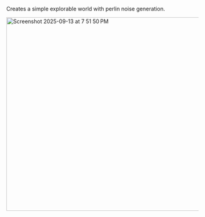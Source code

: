 Creates a simple explorable world with perlin noise generation.

<img width="510" height="508" alt="Screenshot 2025-09-13 at 7 51 50 PM" src="https://github.com/user-attachments/assets/c0dec131-fcbd-4da5-bc66-9343bd5ff838" />
